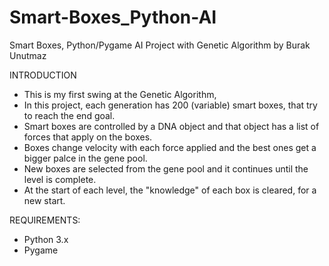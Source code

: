 # Smart-Boxes_Python-AI
Smart Boxes, Python/Pygame AI Project with Genetic Algorithm
by Burak Unutmaz

INTRODUCTION

* This is my first swing at the Genetic Algorithm,
* In this project, each generation has 200 (variable) smart boxes, that try to reach the end goal.
* Smart boxes are controlled by a DNA object and that object has a list of forces that apply on the boxes.
* Boxes change velocity with each force applied and the best ones get a bigger palce in the gene pool.
* New boxes are selected from the gene pool and it continues until the level is complete.
* At the start of each level, the "knowledge" of each box is cleared, for a new start.

REQUIREMENTS:
  * Python 3.x
  * Pygame
